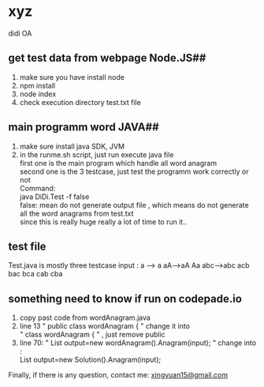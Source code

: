 # xyz
didi OA

## get test data from webpage  Node.JS##
1.  make sure you have install node  
2.  npm install  
3.  node index  
4.  check execution directory test.txt file  

##  main programm word   JAVA##
1. make sure install java SDK, JVM  
2. in the runme.sh script, just run execute java file   
   first one is the main program which handle all word anagram  
   second one is the 3 testcase, just test the programm work correctly or not  
   Command:   
     java  DiDi.Test  -f false  
    false: mean do not generate output file , which means do not generate all the word anagrams from test.txt  
    since this is really huge really a lot of time to run it..
## test file ##
  Test.java is mostly three testcase
   input : a  --> a
           aA-->aA  Aa
           abc-->abc  acb  bac  bca  cab  cba

## something need to know if run on codepade.io ##
 1.  copy past code from wordAnagram.java  
 2. line 13 " public class wordAnagram { "  change it into   
      " class wordAnagram { "  , just remove public  
3.   line 70:  " 	List<String> output=new wordAnagram().Anagram(input); " change into :  
        List<String> output=new Solution().Anagram(input);  

Finally, if there is any question, contact me: xingyuan15@gmail.com  
